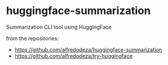 # huggingface-summarization
Summarization CLI tool using HuggingFace

from the repositories: 
* https://github.com/alfredodeza/huggingface-summarization
* https://github.com/alfredodeza/try-huggingface